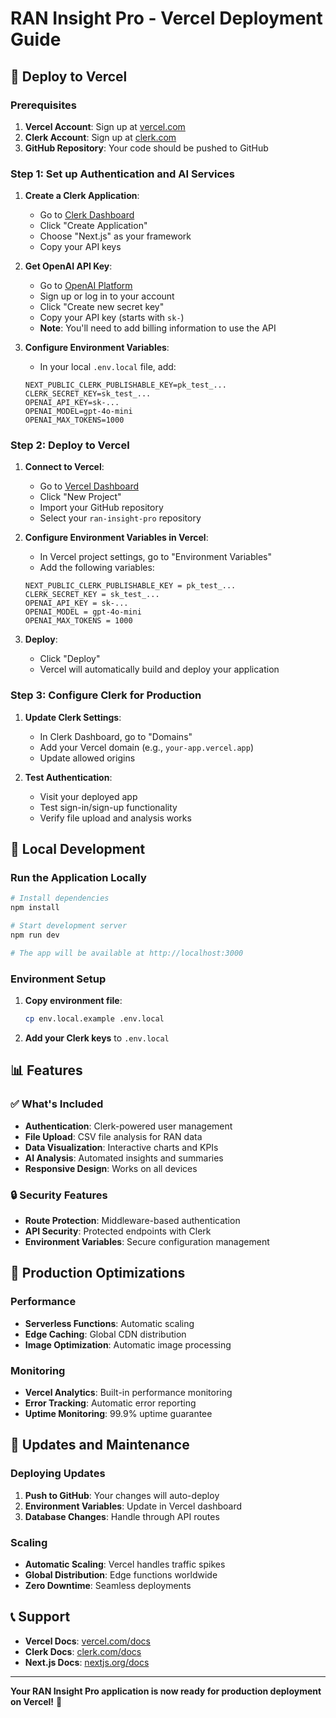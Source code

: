 # RAN Insight Pro - Vercel Deployment Guide

## 🚀 Deploy to Vercel

### Prerequisites
1. **Vercel Account**: Sign up at [vercel.com](https://vercel.com)
2. **Clerk Account**: Sign up at [clerk.com](https://clerk.com)
3. **GitHub Repository**: Your code should be pushed to GitHub

### Step 1: Set up Authentication and AI Services

1. **Create a Clerk Application**:
   - Go to [Clerk Dashboard](https://dashboard.clerk.com)
   - Click "Create Application"
   - Choose "Next.js" as your framework
   - Copy your API keys

2. **Get OpenAI API Key**:
   - Go to [OpenAI Platform](https://platform.openai.com/api-keys)
   - Sign up or log in to your account
   - Click "Create new secret key"
   - Copy your API key (starts with `sk-`)
   - **Note**: You'll need to add billing information to use the API

2. **Configure Environment Variables**:
   - In your local `.env.local` file, add:
   ```
   NEXT_PUBLIC_CLERK_PUBLISHABLE_KEY=pk_test_...
   CLERK_SECRET_KEY=sk_test_...
   OPENAI_API_KEY=sk-...
   OPENAI_MODEL=gpt-4o-mini
   OPENAI_MAX_TOKENS=1000
   ```

### Step 2: Deploy to Vercel

1. **Connect to Vercel**:
   - Go to [Vercel Dashboard](https://vercel.com/dashboard)
   - Click "New Project"
   - Import your GitHub repository
   - Select your `ran-insight-pro` repository

2. **Configure Environment Variables in Vercel**:
   - In Vercel project settings, go to "Environment Variables"
   - Add the following variables:
   ```
   NEXT_PUBLIC_CLERK_PUBLISHABLE_KEY = pk_test_...
   CLERK_SECRET_KEY = sk_test_...
   OPENAI_API_KEY = sk-...
   OPENAI_MODEL = gpt-4o-mini
   OPENAI_MAX_TOKENS = 1000
   ```

3. **Deploy**:
   - Click "Deploy"
   - Vercel will automatically build and deploy your application

### Step 3: Configure Clerk for Production

1. **Update Clerk Settings**:
   - In Clerk Dashboard, go to "Domains"
   - Add your Vercel domain (e.g., `your-app.vercel.app`)
   - Update allowed origins

2. **Test Authentication**:
   - Visit your deployed app
   - Test sign-in/sign-up functionality
   - Verify file upload and analysis works

## 🔧 Local Development

### Run the Application Locally

```bash
# Install dependencies
npm install

# Start development server
npm run dev

# The app will be available at http://localhost:3000
```

### Environment Setup

1. **Copy environment file**:
   ```bash
   cp env.local.example .env.local
   ```

2. **Add your Clerk keys** to `.env.local`

## 📊 Features

### ✅ What's Included
- **Authentication**: Clerk-powered user management
- **File Upload**: CSV file analysis for RAN data
- **Data Visualization**: Interactive charts and KPIs
- **AI Analysis**: Automated insights and summaries
- **Responsive Design**: Works on all devices

### 🔒 Security Features
- **Route Protection**: Middleware-based authentication
- **API Security**: Protected endpoints with Clerk
- **Environment Variables**: Secure configuration management

## 🚀 Production Optimizations

### Performance
- **Serverless Functions**: Automatic scaling
- **Edge Caching**: Global CDN distribution
- **Image Optimization**: Automatic image processing

### Monitoring
- **Vercel Analytics**: Built-in performance monitoring
- **Error Tracking**: Automatic error reporting
- **Uptime Monitoring**: 99.9% uptime guarantee

## 🔄 Updates and Maintenance

### Deploying Updates
1. **Push to GitHub**: Your changes will auto-deploy
2. **Environment Variables**: Update in Vercel dashboard
3. **Database Changes**: Handle through API routes

### Scaling
- **Automatic Scaling**: Vercel handles traffic spikes
- **Global Distribution**: Edge functions worldwide
- **Zero Downtime**: Seamless deployments

## 📞 Support

- **Vercel Docs**: [vercel.com/docs](https://vercel.com/docs)
- **Clerk Docs**: [clerk.com/docs](https://clerk.com/docs)
- **Next.js Docs**: [nextjs.org/docs](https://nextjs.org/docs)

---

**Your RAN Insight Pro application is now ready for production deployment on Vercel!** 🎉
